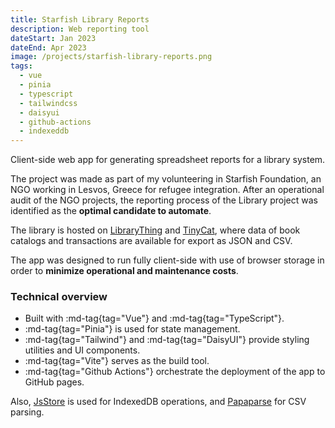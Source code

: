 ```yaml
---
title: Starfish Library Reports
description: Web reporting tool
dateStart: Jan 2023
dateEnd: Apr 2023
image: /projects/starfish-library-reports.png
tags:
  - vue
  - pinia
  - typescript
  - tailwindcss
  - daisyui
  - github-actions
  - indexeddb
---
```


Client-side web app for generating spreadsheet reports for a library system.

<!--more-->

The project was made as part of my volunteering in Starfish Foundation, an NGO
working in Lesvos, Greece for refugee integration. After an operational audit of
the NGO projects, the reporting process of the Library project was identified as
the **optimal candidate to automate**.

The library is hosted on [LibraryThing](https://www.librarything.com/) and
[TinyCat](https://www.librarycat.org/), where data of book catalogs and
transactions are available for export as JSON and CSV.

The app was designed to run fully client-side with use of browser storage in
order to **minimize operational and maintenance costs**.

### Technical overview

* Built with :md-tag{tag="Vue"} and :md-tag{tag="TypeScript"}.
* :md-tag{tag="Pinia"} is used for state management.
* :md-tag{tag="Tailwind"} and :md-tag{tag="DaisyUI"} provide styling utilities
and UI components.
* :md-tag{tag="Vite"} serves as the build tool.
* :md-tag{tag="Github Actions"} orchestrate the deployment of the app to
GitHub pages.

Also, [JsStore](https://jsstore.net/) is used for IndexedDB operations, and
[Papaparse](https://www.papaparse.com/) for CSV parsing.
